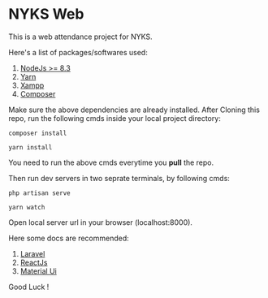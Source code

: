 # NYKS Web

This is a web attendance project for NYKS.

Here's a list of packages/softwares used:

1. [NodeJs >= 8.3](https://nodejs.org/en/download/)
2. [Yarn](https://classic.yarnpkg.com/en/docs/install)
3. [Xampp](https://www.apachefriends.org/index.html)
4. [Composer](https://getcomposer.org/download/)

Make sure the above dependencies are already installed.
After Cloning this repo, run the following cmds inside your local project directory:

`composer install`

`yarn install`

You need to run the above cmds everytime you **pull** the repo.

Then run dev servers in two seprate terminals, by following cmds:

`php artisan serve`

`yarn watch`

Open local server url in your browser (localhost:8000).

Here some docs are recommended:

1. [Laravel](https://laravel.com/docs/6.x)
2. [ReactJs](https://reactjs.org/docs/hello-world.html)
3. [Material Ui](https://material-ui.com/getting-started/installation/)

Good Luck !

